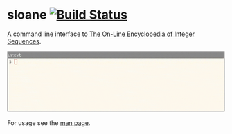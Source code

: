 # sloane [![Build Status](https://travis-ci.org/akc/sloane.svg)](https://travis-ci.org/akc/sloane)

A command line interface to [The On-Line Encyclopedia of Integer Sequences](http://oeis.org).

![demo](demo.gif)

For usage see the [man page](sloane.md).
